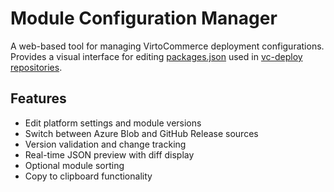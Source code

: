# Module Configuration Manager

A web-based tool for managing VirtoCommerce deployment configurations. Provides a visual interface for editing [packages.json](https://github.com/VirtoCommerce/vc-deploy-dev/blob/vcst-dev/backend/packages.json) used in [vc-deploy repositories](https://github.com/VirtoCommerce/vc-deploy-dev).

## Features

- Edit platform settings and module versions
- Switch between Azure Blob and GitHub Release sources
- Version validation and change tracking
- Real-time JSON preview with diff display
- Optional module sorting
- Copy to clipboard functionality
